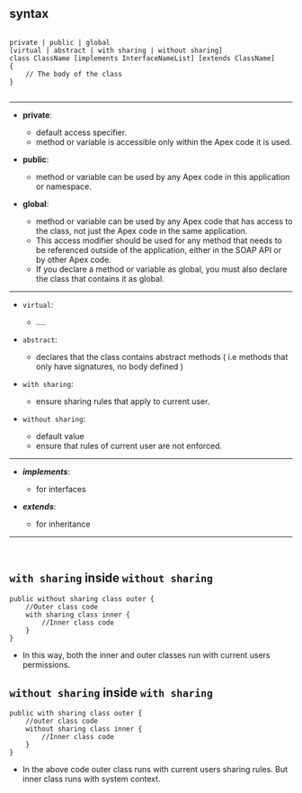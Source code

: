 
## syntax
```apex

private | public | global
[virtual | abstract | with sharing | without sharing]
class ClassName [implements InterfaceNameList] [extends ClassName]
{
    // The body of the class
}


```

---

- **private**: 
    - default access specifier.
    - method or variable is accessible only within the Apex code it is used.

- **public**:
    - method or variable can be used by any Apex code in this application or namespace.

- **global**:
    - method or variable can be used by any Apex code that has access to the class, not just the Apex code in the same application.
    - This access modifier should be used for any method that needs to be referenced outside of the application, either in the SOAP API or by other Apex code.
    - If you declare a method or variable as global, you must also declare the class that contains it as global. 

---

- ``virtual``:
    - ....

- ``abstract``:
    - declares that the class contains abstract methods ( i.e methods that only have signatures, no body defined )

- ``with sharing``:
    - ensure sharing rules that apply to current user.

- ``without sharing``:
    - default value
    - ensure that rules of current user are not enforced.

---

- ***implements***:
    - for interfaces

- ***extends***: 
    - for inheritance

---


<br/>


## ``with sharing`` inside ``without sharing`` 
```apex
public without sharing class outer {
    //Outer class code 
    with sharing class inner {
        //Inner class code
    }
}
```

- In this way, both the inner and outer classes run with current users permissions.


## ``without sharing`` inside ``with sharing`` 
```apex
public with sharing class outer {
    //outer class code
    without sharing class inner {
        //Inner class code
    }
}
```
- In the above code outer class runs with current users sharing rules. But inner class runs with system context.






